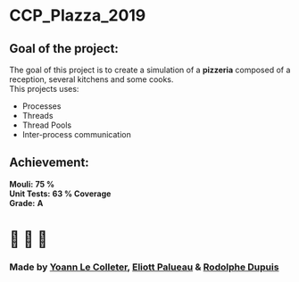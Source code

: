 # CCP_Plazza_2019



## Goal of the project: 

The goal of this project is to create a simulation of a **pizzeria** composed of a reception, several kitchens and some cooks.  
This projects uses:
- Processes
- Threads
- Thread Pools
- Inter-process communication  

## Achievement:  
**Mouli:** **75 %**  
**Unit Tests:** **63 % Coverage**  
**Grade:** **A**  

# :pizza:  :pizza:  :pizza:  

### Made by [Yoann Le Colleter](https://github.com/Zoujoko), [Eliott Palueau](https://github.com/EliottPal) & [Rodolphe Dupuis](https://github.com/rodolphedps)
